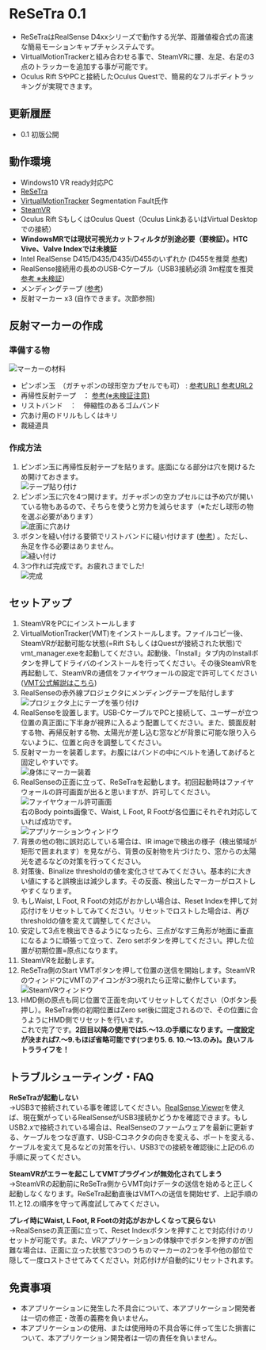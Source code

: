 # ReSeTra 0.1

* ReSeTraはRealSense D4xxシリーズで動作する光学、距離値複合式の高速な簡易モーションキャプチャシステムです。
* VirtualMotionTrackerと組み合わせる事で、SteamVRに腰、左足、右足の3点のトラッカーを追加する事が可能です。
* Oculus Rift SやPCと接続したOculus Questで、簡易的なフルボディトラッキングが実現できます。

## 更新履歴
* 0.1 初版公開

## 動作環境
* Windows10 VR ready対応PC
* [ReSeTra](https://dummy)
* [VirtualMotionTracker](https://github.com/gpsnmeajp/VirtualMotionTracker) Segmentation Fault氏作 
* [SteamVR](https://store.steampowered.com/app/250820/SteamVR/)
* Oculus Rift SもしくはOculus Quest（Oculus LinkあるいはVirtual Desktopでの接続）
 * **WindowsMRでは現状可視光カットフィルタが別途必要（要検証）。HTC Vive、Valve Indexでは未検証**
* Intel RealSense D415/D435/D435i/D455のいずれか (D455を推奨 [参考](https://store.intelrealsense.com/products.html?product_list_order=price))
* RealSense接続用の長めのUSB-Cケーブル（USB3接続必須 3m程度を推奨 [参考 ※未検証](https://www.amazon.co.jp/gp/product/B081N1W39Y/)）
* メンディングテープ ([参考](https://www.amazon.co.jp/dp/B0013N1VCO/))
* 反射マーカー x3 (自作できます。次節参照)

## 反射マーカーの作成
### 準備する物<br>

![マーカーの材料](/images/markerkit.png)

* ピンポン玉　（ガチャポンの球形空カプセルでも可） : [参考URL1](https://www.amazon.co.jp/dp/B073WDYLJK/) [参考URL2](https://www.amazon.co.jp/dp/B00MX2FNTG/)
* 再帰性反射テープ　： [参考(※未検証注意)](https://www.amazon.co.jp/dp/B00762A3LG/)
* リストバンド　：　伸縮性のあるゴムバンド
* 穴あけ用のドリルもしくはキリ
* 裁縫道具

### 作成方法

1. ピンポン玉に再帰性反射テープを貼ります。底面になる部分は穴を開けるため開けておきます。<br>
![テープ貼り付け](/images/taping.png)
1. ピンポン玉に穴を4つ開けます。ガチャポンの空カプセルには予め穴が開いている物もあるので、そちらを使うと労力を減らせます（※ただし球形の物を選ぶ必要があります）<br>
![底面に穴あけ](/images/drilling.png)
1. ボタンを縫い付ける要領でリストバンドに縫い付けます ([参考](https://kaden.watch.impress.co.jp/docs/column/lifestyle/1161391.html)) 。ただし、糸足を作る必要はありません。<br>
![縫い付け](/images/sewing.png)
1. 3つ作れば完成です。お疲れさまでした!<br>
![完成](/images/completemarker.png)

## セットアップ
1. SteamVRをPCにインストールします<br>
1. VirtualMotionTracker(VMT)をインストールします。ファイルコピー後、SteamVRが起動可能な状態(=Rift SもしくはQuestが接続された状態)でvmt_manager.exeを起動してください。起動後、「Install」タブ内のInstallボタンを押してドライバのインストールを行ってください。その後SteamVRを再起動して、SteamVRの通信をファイヤウォールの設定で許可してください ([VMT公式解説はこちら](https://github.com/gpsnmeajp/VirtualMotionTracker/blob/master/docs/howto.md))<br>
1. RealSenseの赤外線プロジェクタにメンディングテープを貼付します<br>
![プロジェクタ上にテープを張り付け](/images/tapedprojector.png)
1. RealSenseを設置します。USB-CケーブルでPCと接続して、ユーザーが立つ位置の真正面に下半身が視界に入るよう配置してください。また、鏡面反射する物、再帰反射する物、太陽光が差し込む窓などが背景に可能な限り入らないように、位置と向きを調整してください。<br>
1. 反射マーカーを装着します。お腹にはバンドの中にベルトを通してあげると固定しやすいです。<br>
![身体にマーカー装着](/images/bodymarker.png)<br>
1. RealSenseの正面に立って、ReSeTraを起動します。初回起動時はファイヤウォールの許可画面が出ると思いますが、許可してください。<br>
![ファイヤウォール許可画面](/images/warning.png)<br>
右のBody points画像で、Waist, L Foot, R Footが各位置にそれぞれ対応していれば成功です。<br>
![アプリケーションウィンドウ](/images/appwindow.png)<br>
1. 背景の他の物に誤対応している場合は、IR imageで検出の様子（検出領域が矩形で囲まれます）を見ながら、背景の反射物を片づけたり、窓からの太陽光を遮るなどの対策を行ってください。<br>
1. 対策後、Binalize thresholdの値を変化させてみてください。基本的に大きい値にすると誤検出は減少します。その反面、検出したマーカーがロストしやすくなります。<br>
1. もしWaist, L Foot, R Footの対応がおかしい場合は、Reset Indexを押して対応付けをリセットしてみてください。リセットでロストした場合は、再びthresholdの値を変えて調整してください。<br>
1. 安定して3点を検出できるようになったら、三点がなす三角形が地面に垂直になるように頑張って立って、Zero setボタンを押してください。押した位置が初期位置=原点になります。<br>
1. SteamVRを起動します。<br>
1. ReSeTra側のStart VMTボタンを押して位置の送信を開始します。SteamVRのウィンドウにVMTのアイコンが3つ現れたら正常に動作しています。<br>
![SteamVRウィンドウ](/images/steamvr.png)<br>
1. HMD側の原点も同じ位置で正面を向いてリセットしてください（Oボタン長押し）。ReSeTra側の初期位置はZero set後に固定されるので、その位置に合うようにHMD側でリセットを行います。<br>
これで完了です。**2回目以降の使用では5.～13.の手順になります。一度設定が決まれば7.～9.もほぼ省略可能です(つまり5. 6. 10.～13.のみ)。良いフルトラライフを！**<br>

## トラブルシューティング・FAQ
**ReSeTraが起動しない**<br>
→USB3で接続されている事を確認してください。[RealSense Viewer](https://github.com/IntelRealSense/librealsense/releases/download/v2.38.1/Intel.RealSense.Viewer.exe)を使えば、現在繋がっているRealSenseがUSB3接続かどうかを確認できます。もしUSB2.xで接続されている場合は、RealSenseのファームウェアを最新に更新する、ケーブルをつなぎ直す、USB-Cコネクタの向きを変える、ポートを変える、ケーブルを変えて見るなどの対策を行い、USB3での接続を確認後に上記の6.の手順に戻ってください。

**SteamVRがエラーを起こしてVMTプラグインが無効化されてしまう**<br>
→SteamVRの起動前にReSeTra側からVMT向けデータの送信を始めると正しく起動しなくなります。ReSeTra起動直後はVMTへの送信を開始せず、上記手順の11.と12.の順序を守って再度試してみてください。

**プレイ時にWaist, L Foot, R Footの対応がおかしくなって戻らない**<br>
→RealSenseの真正面に立って、Reset Indexボタンを押すことで対応付けのリセットが可能です。また、VRアプリケーションの体験中でボタンを押すのが困難な場合は、正面に立った状態で3つのうちのマーカーの2つを手や他の部位で隠して一度ロストさせてみてください。対応付けが自動的にリセットされます。

## 免責事項
* 本アプリケーションに発生した不具合について、本アプリケーション開発者は一切の修正・改善の義務を負いません。
* 本アプリケーションの使用、または使用時の不具合等に伴って生じた損害について、本アプリケーション開発者は一切の責任を負いません。
